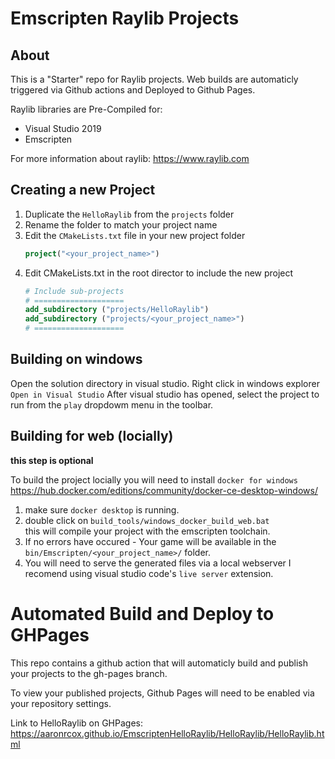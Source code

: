 # Emscripten Raylib Projects

## About

This is a "Starter" repo for Raylib projects. Web builds are automaticly triggered via Github actions and Deployed to Github Pages.

Raylib libraries are Pre-Compiled for:
 - Visual Studio 2019
 - Emscripten

For more information about raylib:
https://www.raylib.com


## Creating a new Project
1. Duplicate the `HelloRaylib` from the `projects` folder
2. Rename the folder to match your project name
3. Edit the `CMakeLists.txt` file in your new project folder
    ```CMake
    project("<your_project_name>")
    ```
4. Edit CMakeLists.txt in the root director to include the new project
    ```CMake
    # Include sub-projects
    # ====================
    add_subdirectory ("projects/HelloRaylib")
    add_subdirectory ("projects/<your_project_name>")
    # ====================
    ```

## Building on windows
Open the solution directory in visual studio.
Right click in windows explorer `Open in Visual Studio`
After visual studio has opened, select the project to run from the `play` dropdowm menu in the toolbar.

## Building for web (locially) 
**this step is optional**

To build the project locially you will need to install `docker for windows` https://hub.docker.com/editions/community/docker-ce-desktop-windows/

1. make sure `docker desktop` is running.
2. double click on `build_tools/windows_docker_build_web.bat` <br/>
this will compile your project with the emscripten toolchain.
3. If no errors have occured - Your game will be available in the `bin/Emscripten/<your_project_name>/` folder.
4. You will need to serve the generated files via a local webserver
I recomend using visual studio code's `live server` extension.

# Automated Build and Deploy to GHPages
This repo contains a github action that will automaticly build and publish your projects to the gh-pages branch.

To view your published projects, Github Pages will need to be enabled via your repository settings.

 Link to HelloRaylib on GHPages:
 https://aaronrcox.github.io/EmscriptenHelloRaylib/HelloRaylib/HelloRaylib.html

 